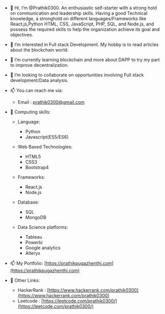 - 👋 Hi, I’m @Prathik0300. An enthusiastic self-starter with a strong hold on communication and leadership skills. Having a good Technical knowledge, a stronghold on different languages/Frameworks like React.js,Python HTML, CSS, JavaScript, PHP, SQL, and Node.js, and possess the required skills to help the organization achieve its goal and objectives.

- 👀 I’m interested in Full stack Development. My hobby is to read articles about the blockchain world.

- 🌱 I’m currently learning blockchain and more about DAPP to try my part to improve decentralization.

- 💞️ I’m looking to collaborate on opportunities involving Full stack development/Data analysis.

- 📫 You can reach me via:
     - Email : [prathik0300@gmail.com](mailto:prathik0300@gmail.com)
     
- 👀 Computing skills: 
  
  - Language:
     - Python
     - Javascript(ES5/ES6)
  
  - Web Based Technologies:
      - HTML5
      - CSS3
      - Bootstrap4
      
  - Frameworks:
     - React.js
     - Node.js
  
  - Database:    
     - SQL
     - MongoDB
     
  - Data Science platforms:
     - Tableau
     - Powerbi
     - Google analytics
     - Alteryx
     

- 📫 My Portfolio: [https://prathikpugazhenthi.com](https://prathikpugazhenthi.com)

- 🌱 Other Links:
     - HackerRank : [https://www.hackerrank.com/prathik0300](https://www.hackerrank.com/prathik0300)
     - Leetcode : [https://leetcode.com/prathik0300/](https://leetcode.com/prathik0300/)
     
     
<!---
Prathik0300/Prathik0300 is a ✨ special ✨ repository because its `README.md` (this file) appears on your GitHub profile.
You can click the Preview link to take a look at your changes.
--->
